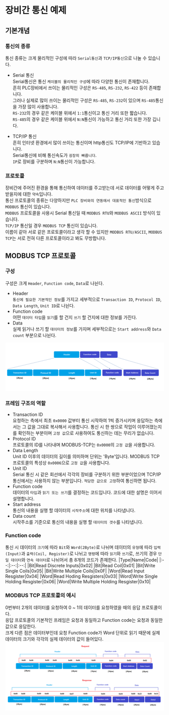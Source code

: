# 장비간 통신 예제

## 기본개념

### 통신의 종류
통신 종류는 크게 물리적인 구성에 따라 `Serial통신`과 `TCP/IP통신`으로 나눌 수 있습니다.
 
* Serial 통신  
Serial통신은 통신 `케이블의 물리적인 구성`에 따라 다양한 통신이 존재합니다.  
흔히 PLC장비에서 쓰이는 물리적인 구성은 `RS-485`, `RS-232`, `RS-422` 등이 존재합니다.  
그러나 실제로 많이 쓰이는 물리적인 구성은 `RS-485`, `RS-232`이 있으며 `RS-485`통신을 가장 많이 사용합니다.  
`RS-232`의 경우 같은 케이블 위에서 `1:1`통신이고 통신 거리 또한 짧습니다.  
`RS-485`의 경우 같은 케이블 위에서 `N:N`통신이 가능하고 통신 거리 또한 가장 깁니다.

* TCP/IP 통신  
흔히 인터넷 환경에서 많이 쓰이는 통신이며 http통신도 TCP/IP에 기반하고 있습니다.  
Serial통신에 비해 통신속도가 `굉장히 빠릅니다`.  
`IP`로 장비를 구분하며 `N:N`통신이 가능합니다.

### 프로토콜
장비간에 주어진 환경을 통해 통신하여 데이터를 주고받는데 서로 데이터를 어떻게 주고받을지에 대한 `약속`입니다.  
통신 프로토콜의 종류는 다양하지만 `PLC 장비와의 연동에서 대표적인 통신`방식으로 `MODBUS` 통신이 있습니다.  
`MODBUS` 프로토콜을 사용시 Serial 통신일 때 `MODBUS RTU`와 `MODBUS ASCII` 방식이 있습니다.  
`TCP/IP` 통신일 경우 `MODBUS TCP` 통신이 있습니다.  
이름이 같아 서로 같은 프로토콜이라고 생각 할 수 있지만 `MODBUS RTU/ASCII`, `MODBUS TCP`는 서로 전혀 다른 프로토콜이라고 봐도 무방합니다.

## MODBUS TCP 프로토콜

### 구성
구성은 크게 `Header`, `Function code`, `Data`로 나뉜다.
* Header  
`통신에 필요한 기본적인 정보`를 가지고 세부적으로 `Transaction ID`, `Protocol ID`, `Data Length`, `Unit ID`로 나뉜다.
* Function code  
어떤 `데이터 타입`을 `읽기`를 할 건지 `쓰기` 할 건지에 대한 정보를 가진다.
* Data  
실제 읽거나 쓰기 할 `데이터의 정보`를 가지며 세부적으로는 `Start address`와 `Data count` 부분으로 나뉜다.


![MODBUS TCP 구성](./img/modbus_tcp.png)

### 프레임 구조의 역할
* Transaction ID  
요청하는 측에서 최초 `0x0000` 값부터 통신 시작하여 1씩 증가시키며 응답하는 측에서는 그 값을 그대로 복사해서 사용합니다. 통신 시 한 쌍으로 작업이 이루어졌는지를 확인하는 부분이며 `고정 값`으로 사용하여도 통신하는 데는 무리가 없습니다.
* Protocol ID  
프로토콜의 ID를 나타내며 MODBUS-TCP는 `0x0000`의 `고정 값`을 사용합니다.
* Data Length  
Unit ID 이후의 데이터의 길이를 의미하며 단위는 'Byte'입니다. MODBUS TCP 프로토콜의 특성상 `0x0006`으로 `고정 값`을 사용합니다.
* Unit ID  
Serial 통신 시 같은 회선에서 각각의 장비를 구분하기 위한 부분이었으며 TCP/IP통신에서는 사용하지 않는 부분입니다. `적당한 값으로 고정`하여 통신하면 됩니다.
* Function code  
데이터의 `타입`과 `읽기 또는 쓰기`를 결정하는 코드입니다. 코드에 대한 설명은 이어서 설명합니다.
* Start address  
통신의 내용을 실행 할 데이터의 `시작주소`에 대한 위치를 나타냅니다.
* Data count  
시작주소를 기준으로 통신의 내용을 실행 할 `데이터의 갯수`를 나타냅니다.

### Function code
통신 시 데이터의 `크기`에 따라 `Bit`와 `Word(2Byte)`로 나뉘며 데이터의 `유형`에 따라 `입력(Input)`과 `출력(Coil, Register)`로 나뉘고 `명령`에 따라 `읽기`와 `쓰기`로, 쓰기의 경우 `단일 데이터`와 `연속 데이터`로 나뉘어서 총 8개의 코드가 존재한다.
|Type|Name|Code|
|:--:|:--:|:--:|
|Bit|Read Discrete Inputs|0x02|
|Bit|Read Coil|0x01|
|Bit|Write Single Coils|0x05|
|Bit|Write Multiple Coils|0x0F|
|Word|Read Input Resgister|0x04|
|Word|Read Hoding Resgisters|0x03|
|Word|Write Single Holding Resgister|0x06|
|Word|Write Multiple Holding Resgister|0x10|

### MODBUS TCP 프로토콜의 예시
0번부터 2개의 데이터를 요청하여 0 ~ 1의 데이터를 요청하였을 때의 응답 프로토콜이다.  
응답 프로토콜의 기본적인 프레임은 요청과 동일하고 Function code는 요청과 동일한 값으로 응답한다.  
크게 다른 점은 데이터부인데 요청 Function code가 Word 단위로 읽기 때문에 실제 데이터의 크기와 각각의 실제 데이터의 값이 들어있다.
![MODBUS TCP 예시](./img/modbus_tcp_example.png)